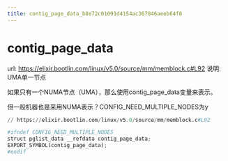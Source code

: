 ```yaml
---
title: contig_page_data_b8e72c01091d4154ac367846aeeb64f8
---
```


# contig_page_data

url: https://elixir.bootlin.com/linux/v5.0/source/mm/memblock.c#L92
说明: UMA单一节点

如果只有一个NUMA节点（UMA），那么使用contig_page_data变量来表示。

但一般机器也是采用NUMA表示？CONFIG_NEED_MULTIPLE_NODES为y

```python
// https://elixir.bootlin.com/linux/v5.0/source/mm/memblock.c#L92

#ifndef CONFIG_NEED_MULTIPLE_NODES
struct pglist_data __refdata contig_page_data;
EXPORT_SYMBOL(contig_page_data);
#endif
```